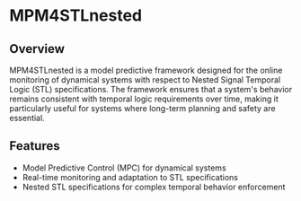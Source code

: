 # MPM4STLnested

## Overview
MPM4STLnested is a model predictive framework designed for the online monitoring of dynamical systems with respect to Nested Signal Temporal Logic (STL) specifications. The framework ensures that a system's behavior remains consistent with temporal logic requirements over time, making it particularly useful for systems where long-term planning and safety are essential.

## Features
- Model Predictive Control (MPC) for dynamical systems
- Real-time monitoring and adaptation to STL specifications
- Nested STL specifications for complex temporal behavior enforcement
